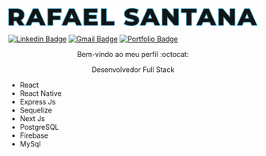 <p align="center">
  <img src="title.png" />
</p>

[![Linkedin Badge](https://img.shields.io/badge/-LinkedIn-blue?style=flat-square&logo=Linkedin&logoColor=white&link=https://https://www.linkedin.com/in/rafael-santana-5876a117a/)](https://https://www.linkedin.com/in/rafael-santana-5876a117a/)
[![Gmail Badge](https://img.shields.io/badge/-Gmail-c14438?style=flat-square&logo=Gmail&logoColor=white&link=mailto:rafaelsantana7213@gmail.com)](mailto:rafaelsantana7213@gmail.com)
[![Portfolio Badge](https://img.shields.io/website?down_message=off&label=Portf%C3%B3lio&up_message=on&url=https%3A%2F%2Frafalmeida73.is-a.dev)](https://rafalmeida73.is-a.dev)


<p align="center">
  Bem-vindo ao meu perfil :octocat:
</p>

<p align="center">
 Desenvolvedor Full Stack
</p>

- React
- React Native
- Express Js
- Sequelize
- Next Js
- PostgreSQL
- Firebase
- MySql


